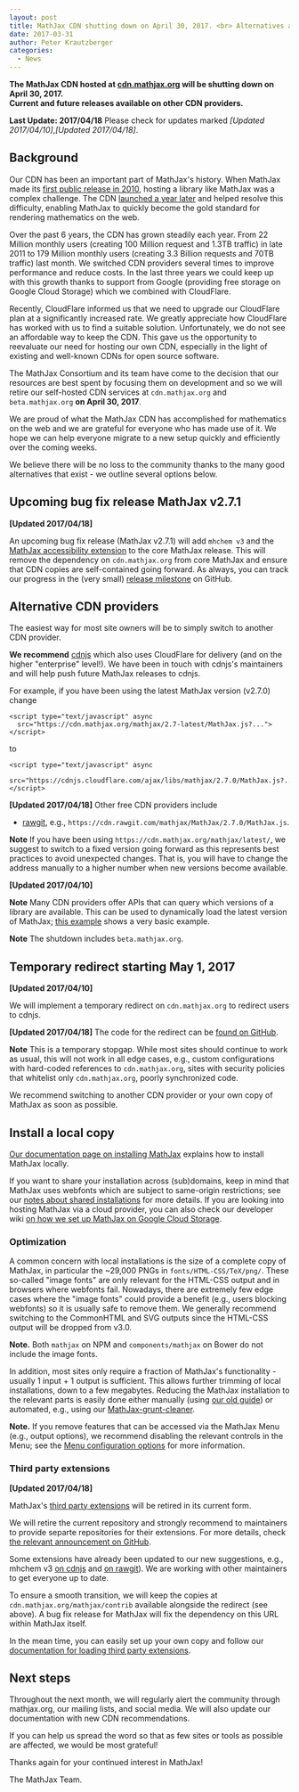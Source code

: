 ```yaml
---
layout: post
title: MathJax CDN shutting down on April 30, 2017. <br> Alternatives available.
date: 2017-03-31
author: Peter Krautzberger
categories:
  - News
---
```



**The MathJax CDN hosted at [cdn.mathjax.org](cdn.mathjax.org) will be shutting down on April 30, 2017. <br> Current and future releases available on other CDN providers.**

**Last Update: 2017/04/18** Please check for updates marked *[Updated 2017/04/10]*,*[Updated 2017/04/18]*.


## Background

Our CDN has been an important part of MathJax's history. When MathJax made its [first public release in 2010](https://www.mathjax.org/mathjax-beta-released/), hosting a library like MathJax was a complex challenge. The CDN [launched a year later](https://www.mathjax.org/mathjax-launches-cdn-service-with-1-1-release/) and helped resolve this difficulty, enabling MathJax to quickly become the gold standard for rendering mathematics on the web.

Over the past 6 years, the CDN has grown steadily each year. From 22 Million monthly users (creating 100 Million request and 1.3TB traffic) in late 2011 to 179 Million monthly users (creating 3.3 Billion requests and 70TB traffic) last month. We switched CDN providers several times to improve performance and reduce costs. In the last three years we could keep up with this growth thanks to support from Google (providing free storage on Google Cloud Storage) which we combined with CloudFlare.

Recently, CloudFlare informed us that we need to upgrade our CloudFlare plan at a significantly increased rate. We greatly appreciate how CloudFlare has worked with us to find a suitable solution. Unfortunately, we do not see an affordable way to keep the CDN. This gave us the opportunity to reevaluate our need for hosting our own CDN, especially in the light of existing and well-known CDNs for open source software.

The MathJax Consortium and its team have come to the decision that our resources are best spent by focusing them on development and so we will retire our self-hosted CDN services at `cdn.mathjax.org` and `beta.mathjax.org` **on April 30, 2017**. 

We are proud of what the MathJax CDN has accomplished for mathematics on the web and we are grateful for everyone who has made use of it. We hope we can help everyone migrate to a new setup quickly and efficiently over the coming weeks.

We believe there will be no loss to the community thanks to the many good alternatives that exist - we outline several options below.

## Upcoming bug fix release MathJax v2.7.1

**[Updated 2017/04/18]** 

An upcoming bug fix release (MathJax v2.7.1) will add `mhchem v3` and the [MathJax accessibility extension](https://github.com/mathjax/MathJax-a11y) to the core MathJax release. This will remove the dependency on `cdn.mathjax.org` from core MathJax and ensure that CDN copies are self-contained going forward. As always, you can track our progress in the (very small) [release milestone](https://github.com/mathjax/MathJax/milestone/15) on GitHub.

## Alternative CDN providers

The easiest way for most site owners will be to simply switch to another CDN provider. 

**We recommend** [cdnjs](https://cdnjs.com) which also uses CloudFlare for delivery (and on the higher "enterprise" level!). We have been in touch with cdnjs's maintainers and will help push future MathJax releases to cdnjs.

For example, if you have been using the latest MathJax version (v2.7.0) change

```
<script type="text/javascript" async
  src="https://cdn.mathjax.org/mathjax/2.7-latest/MathJax.js?...">
</script>
```

to 

```
<script type="text/javascript" async
  src="https://cdnjs.cloudflare.com/ajax/libs/mathjax/2.7.0/MathJax.js?...">
</script>
```


**[Updated 2017/04/18]** Other free CDN providers include
* [rawgit](https://rawgit.com), e.g., `https://cdn.rawgit.com/mathjax/MathJax/2.7.0/MathJax.js`.
<!--* [jsdelivr](https://jsdelivr.com) TBA-->


**Note** If you have been using `https://cdn.mathjax.org/mathjax/latest/`, we suggest to switch to a fixed version going forward as this represents best practices to avoid unexpected changes.  That is, you will have to change the address manually to a higher number when new versions become available.

**[Updated 2017/04/10]** 

**Note** Many CDN providers offer APIs that can query which versions of a library are available. This can be used to dynamically load the latest version of MathJax; [this example](https://codepen.io/pkra/pen/GWePxW) shows a very basic example.

**Note** The shutdown includes `beta.mathjax.org`.


## Temporary redirect starting May 1, 2017

**[Updated 2017/04/10]**

We will implement a temporary redirect on `cdn.mathjax.org` to redirect users to cdnjs.

**[Updated 2017/04/18]** The code for the redirect can be [found on GitHub](https://github.com/mathjax/cdn-redirect).

**Note** This is a temporary stopgap. While most sites should continue to work as usual, this will not work in all edge cases, e.g., custom configurations with hard-coded references to `cdn.mathjax.org`, sites with security policies that whitelist only `cdn.mathjax.org`, poorly synchronized code.

We recommend switching to another CDN provider or your own copy of MathJax as soon as possible.

## Install a local copy

[Our documentation page on installing MathJax](http://docs.mathjax.org/en/latest/installation.html) explains how to install MathJax locally. 

If you want to share your installation across (sub)domains, keep in mind that MathJax uses webfonts which are subject to same-origin restrictions; see our [notes about shared installations](http://docs.mathjax.org/en/latest/installation.html#notes-about-shared-installations) for more details. If you are looking into hosting MathJax via a cloud provider, you can also check our developer wiki [on how we set up MathJax on Google Cloud Storage](https://github.com/mathjax/MathJax/wiki/CDN-Hosting-at-Google-Cloud-Storage).

### Optimization

A common concern with local installations is the size of a complete copy of MathJax, in particular the ~29,000 PNGs in `fonts/HTML-CSS/TeX/png/`. These so-called "image fonts" are only relevant for the HTML-CSS output and in browsers where webfonts fail. Nowadays, there are extremely few edge cases where the "image fonts" could provide a benefit (e.g., users blocking webfonts) so it is usually safe to remove them. We generally recommend switching to the CommonHTML and SVG outputs since the HTML-CSS output will be dropped from v3.0.

**Note.** Both `mathjax` on NPM and `components/mathjax` on Bower do not include the image fonts.

In addition, most sites only require a fraction of MathJax's functionality - usually 1 input + 1 output is sufficient. This allows further trimming of local installations, down to a few megabytes. Reducing the MathJax installation to the relevant parts is easily done either manually (using [our old guide](https://github.com/mathjax/MathJax-docs/wiki/Guide:-reducing-size-of-a-mathjax-installation/1814429ed1e97bfb7675c0fd400804baa9287249)) or automated, e.g., using our [MathJax-grunt-cleaner](https://github.com/mathjax/MathJax-grunt-cleaner). 

**Note.** If you remove features that can be accessed via the MathJax Menu (e.g., output options), we recommend disabling the relevant controls in the Menu; see the [Menu configuration options](http://docs.mathjax.org/en/latest/options/MathMenu.html) for more information.

### Third party extensions 

**[Updated 2017/04/18]** 

MathJax's [third party extensions](https://github.com/mathjax/MathJax-third-party-extensions) will be retired in its current form. 

We will retire the current repository and strongly recommend to maintainers to provide separte repositories for their extensions. For more details, check [the relevant announcement on GitHub](https://github.com/mathjax/MathJax-third-party-extensions/issues/39).

Some extensions have already been updated to our new suggestions, e.g., mhchem v3 [on cdnjs](https://cdnjs.com/libraries/mathjax-mhchem) and [on rawgit](https://rawgit.com/mhchem/MathJax-mhchem/master/mhchem.js)). We are working with other maintainers to get everyone up to date.

To ensure a smooth transition, we will keep the copies at `cdn.mathjax.org/mathjax/contrib` available alongside the redirect (see above). A bug fix release for MathJax will fix the dependency on this URL within MathJax itself.

In the mean time, you can easily set up your own copy and follow our [documentation for loading third party extensions](http://docs.mathjax.org/en/latest/options/ThirdParty.html#custom-extension-path-configuration).

## Next steps

Throughout the next month, we will regularly alert the community through mathjax.org, our mailing lists, and social media. We will also update our documentation with new CDN recommendations.

If you can help us spread the word so that as few sites or tools as possible are affected, we would be most grateful!

Thanks again for your continued interest in MathJax!

The MathJax Team.